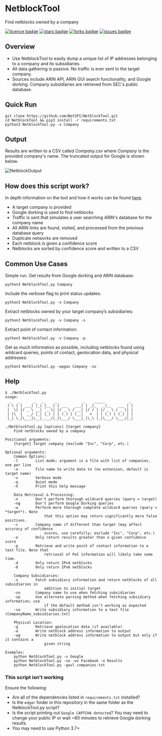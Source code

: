 # NetblockTool
Find netblocks owned by a company

[![licence badge]][licence] 
[![stars badge]][stars] 
[![forks badge]][forks] 
[![issues badge]][issues]

[licence badge]:https://img.shields.io/badge/license-New%20BSD-blue.svg
[stars badge]:https://img.shields.io/github/stars/NetSPI/NetblockTool.svg
[forks badge]:https://img.shields.io/github/forks/NetSPI/NetblockTool.svg
[issues badge]:https://img.shields.io/github/issues/NetSPI/NetblockTool.svg

[licence]:https://github.com/NetSPI/NetblockTool/blob/master/LICENSE
[stars]:https://github.com/NetSPI/NetblockTool/stargazers
[forks]:https://github.com/NetSPI/NetblockTool/network
[issues]:https://github.com/NetSPI/NetblockTool/issues


## Overview
* Use NetblockTool to easily dump a unique list of IP addresses belonging to a company and its subsidiaries.
* All data gathering is passive. No traffic is ever sent to the target company.
* Sources include ARIN API, ARIN GUI search functionality, and Google dorking. Company subsidiaries are retrieved from SEC's public database.


## Quick Run
```
git clone https://github.com/NetSPI/NetblockTool.git
cd NetblockTool && pip3 install -r requirements.txt
python3 NetblockTool.py -v Company
```


## Output
Results are written to a CSV called *Company.csv* where *Company* is the provided company's name. The truncated output for Google is shown below.

![NetblockOutput](https://i.imgur.com/XpFNiO0.png) 


## How does this script work?
In depth information on the tool and how it works can be found [here](https://blog.netspi.com/netblocktool/).
* A target company is provided
* Google dorking is used to find netblocks
* Traffic is sent that simulates a user searching ARIN's database for the company name
* All ARIN links are found, visited, and processed from the previous database query
* Duplicate networks are removed
* Each netblock is given a confidence score
* Netblocks are sorted by confidence score and written to a CSV


## Common Use Cases
Simple run. Get results from Google dorking and ARIN database:

`python3 NetblockTool.py Company`

Include the verbose flag to print status updates:

`python3 NetblockTool.py -v Company`

Extract netblocks owned by your target company’s subsidiaries:

`python3 NetblockTool.py -v Company -s`

Extract point of contact information:

`python3 NetblockTool.py -v Company -p`

Get as much information as possible, including netblocks found using wildcard queries, points of contact, geolocation data, and physical addresses:

`python3 NetblockTool.py -wpgav Company -so`


## Help
```
$ ./NetblockTool.py
usage:
  _   _      _   _     _            _    _____           _
 | \ | | ___| |_| |__ | | ___   ___| | _|_   _|__   ___ | |
 |  \| |/ _ \ __| '_ \| |/ _ \ / __| |/ / | |/ _ \ / _ \| |
 | |\  |  __/ |_| |_) | | (_) | (__|   <  | | (_) | (_) | |
 |_| \_|\___|\__|_.__/|_|\___/ \___|_|\_\ |_|\___/ \___/|_|

./NetblockTool.py [options] {target company}
    Find netblocks owned by a company

Positional arguments:
    {target} Target company (exclude "Inc", "Corp", etc.)

Optional arguments:
    Common Options:
    -l        List mode; argument is a file with list of companies, one per line
    -o        File name to write data to (no extension, default is target name)
    -v        Verbose mode
    -q        Quiet mode
    -h        Print this help message

    Data Retrieval & Processing:
    -n        Don't perform thorough wildcard queries (query = target)
    -ng       Don't perform Google Dorking queries
    -w        Perform more thorough complete wildcard queries (query = *target*). Note
                  that this option may return significantly more false positives.
    -c        Company name if different than target (may affect accuracy of confidence
                  scores, use carefully; exclude "Inc", "Corp", etc.)
    -e        Only return results greater than a given confidence score
    -p        Retrieve and write point of contact information to a text file. Note that
                  retrieval of PoC information will likely take some time.
    -4        Only return IPv4 netblocks
    -6        Only return IPv6 netblocks

    Company Subsidiaries:
    -s        Fetch subsidiary information and return netblocks of all subsidiaries in
                  addition to initial target
    -sn       Company name to use when fetching subsidiaries
    -sp       Use alternate parsing method when fetching subsidiary information; use
                  if the default method isn't working as expected
    -so       Write subsidiary information to a text file (CompanyName_subsidiaries.txt)

    Physical Location:
    -g        Retrieve geolocation data (if available)
    -a        Write netblock address information to output
    -ag       Write netblock address information to output but only if it contains a
                  given string

Examples:
    python NetblockTool.py -v Google
    python NetblockTool.py -so -wv Facebook -o Results
    python NetblockTool.py -gavl companies.txt
```


### This script isn't working
Ensure the following:
* Are all of the dependencies listed in `requirements.txt` installed?
* Is the `edgar` folder in this repository in the same folder as the NetblockTool.py script?
* Is the script printing out `Google CAPTCHA detected`? You may need to change your public IP or wait ~60 minutes to retrieve Google dorking results. 
* You may need to use Python 3.7+
